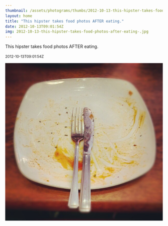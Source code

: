 ```yaml
---
thumbnail: /assets/photograms/thumbs/2012-10-13-this-hipster-takes-food-photos-after-eating-.jpg
layout: home
title: "This hipster takes food photos AFTER eating."
date: 2012-10-13T09:01:54Z
img: 2012-10-13-this-hipster-takes-food-photos-after-eating-.jpg
---
```


This hipster takes food photos AFTER eating.

<small>2012-10-13T09:01:54Z</small>

![This hipster takes food photos AFTER eating.](2012-10-13-this-hipster-takes-food-photos-after-eating-.jpg)
